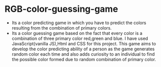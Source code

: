 # RGB-color-guessing-game
* Its a color predicting game in which you have to predict the colors resulting from the combination of primary colors.
* Its a color guessing game based on the fact that every color is a combination of three primary color 
 red,green and blue. I have used JavaScript(vanilla JS),Html and CSS for this project. This game aims to develop the color predicting    ability of a person as the game generates random color each time and also adds curiosity to an individual to find the possible color  formed due to random combination of primary color.
